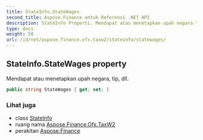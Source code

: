 ```yaml
---
title: StateInfo.StateWages
second_title: Aspose.Finance untuk Referensi .NET API
description: StateInfo Properti. Mendapat atau menetapkan upah negara tip dll.
type: docs
weight: 50
url: /id/net/aspose.finance.ofx.taxw2/stateinfo/statewages/
---
```

## StateInfo.StateWages property

Mendapat atau menetapkan upah negara, tip, dll.

```csharp
public string StateWages { get; set; }
```

### Lihat juga

* class [StateInfo](../)
* ruang nama [Aspose.Finance.Ofx.TaxW2](../../stateinfo/)
* perakitan [Aspose.Finance](../../../)


